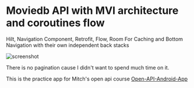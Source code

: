 # Moviedb API with MVI architecture and coroutines flow

Hilt, Navigation Component, Retrofit, Flow, Room For Caching and Bottom Navigation with their own independent back stacks

![screenshot](https://github.com/moeindev/Weatherfo/blob/master/readme_files/s1.png)

There is no pagination cause I didn't want to spend much time on it. 

This is the practice app for Mitch's open api course [Open-API-Android-App](https://github.com/mitchtabian/Open-API-Android-App)
